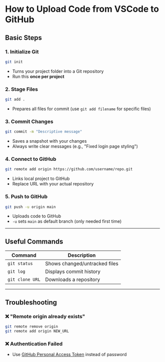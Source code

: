 # How to Upload Code from VSCode to GitHub

## Basic Steps

### 1. Initialize Git
```bash
git init
```
- Turns your project folder into a Git repository
- Run this **once per project**

### 2. Stage Files
```bash
git add .
```
- Prepares all files for commit (use `git add filename` for specific files)

### 3. Commit Changes
```bash
git commit -m "Descriptive message"
```
- Saves a snapshot with your changes
- Always write clear messages (e.g., "Fixed login page styling")

### 4. Connect to GitHub
```bash
git remote add origin https://github.com/username/repo.git
```
- Links local project to GitHub
- Replace URL with your actual repository

### 5. Push to GitHub
```bash
git push -u origin main
```
- Uploads code to GitHub
- `-u` sets `main` as default branch (only needed first time)

---

## Useful Commands

| Command | Description |
|---------|-------------|
| `git status` | Shows changed/untracked files |
| `git log` | Displays commit history |
| `git clone URL` | Downloads a repository |

---

## Troubleshooting

### ❌ "Remote origin already exists"
```bash
git remote remove origin
git remote add origin NEW_URL
```

### ❌ Authentication Failed
- Use [GitHub Personal Access Token](https://docs.github.com/en/authentication/keeping-your-account-and-data-secure/managing-your-personal-access-tokens) instead of password